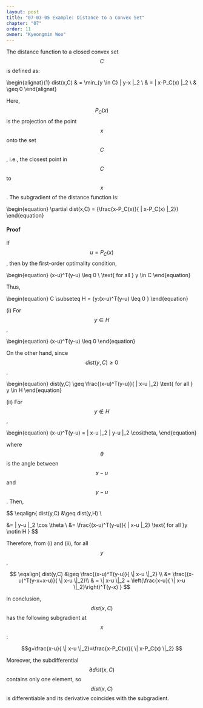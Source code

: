 ```yaml
---
layout: post
title: "07-03-05 Example: Distance to a Convex Set"
chapter: "07"
order: 11
owner: "Kyeongmin Woo"
---
```



The distance function to a closed convex set $$C$$ is defined as:
>
\begin{alignat}{1}
dist(x,C) & = \min_{y \in C} \| y-x \|_2 \\
      & = \| x-P_C(x) \|_2 \\
      & \geq 0 
\end{alignat}

Here, $$P_C(x)$$ is the projection of the point $$x$$ onto the set $$C$$, i.e., the closest point in $$C$$ to $$x$$. The subgradient of the distance function is:
>
\begin{equation}
\partial dist(x,C) = \{\frac{x-P_C(x)}{ \| x-P_C(x) \|_2}\}
\end{equation}

#### Proof

If $$u=P_C(x)$$, then by the first-order optimality condition,
>
\begin{equation}
(x-u)^T(y-u) \leq 0 \ \text{ for all } y \in C
\end{equation}

Thus,
>
\begin{equation}
C \subseteq H = \{y:(x-u)^T(y-u) \leq 0 \}
\end{equation}

(i) For $$y \in H$$,
>
\begin{equation}
(x-u)^T(y-u) \leq 0
\end{equation}

On the other hand, since $$dist(y,C)\geq 0$$,
>
\begin{equation}
dist(y,C) \geq \frac{(x-u)^T(y-u)}{ \| x-u \|_2} \text{ for all } y \in H
\end{equation}

(ii) For $$y \notin H$$,
>
\begin{equation}
(x-u)^T(y-u) = \| x-u \|_2 \| y-u \|_2 \cos\theta,
\end{equation}

where $$\theta$$ is the angle between $$x-u$$ and $$y-u$$. Then,
>
$$
\eqalign{
dist(y,C) &\geq dist(y,H) \\

&= \| y-u \|_2 \cos \theta \\
&= \frac{(x-u)^T(y-u)}{ \| x-u \|_2} \text{ for all }y \notin H
}
$$

Therefore, from (i) and (ii), for all $$y$$,
>
$$
\eqalign{
dist(y,C) &\geq \frac{(x-u)^T(y-u)}{ \| x-u \|_2} \\
&= \frac{(x-u)^T(y-x+x-u)}{ \| x-u \|_2}\\
& = \| x-u \|_2 + \left(\frac{x-u}{ \| x-u \|_2}\right)^T(y-x)
}
$$

In conclusion, $$dist(x,C)$$ has the following subgradient at $$x$$:
>
$$g=\frac{x-u}{ \| x-u \|_2}=\frac{x-P_C(x)}{ \| x-P_C(x) \|_2} $$

Moreover, the subdifferential $$\partial dist(x,C)$$ contains only one element, so $$dist(x,C)$$ is differentiable and its derivative coincides with the subgradient.
